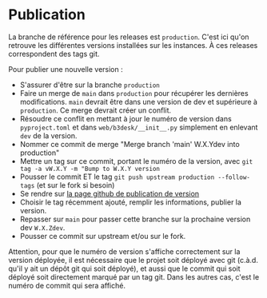# Publication

La branche de référence pour les releases est `production`. C'est ici qu'on retrouve les différentes versions installées sur les instances. À ces releases correspondent des tags git.

Pour publier une nouvelle version :
- S'assurer d'être sur la branche `production`
- Faire un merge de `main` dans `production` pour récupérer les dernières modifications. `main` devrait être dans une version de dev et supérieure à `production`. Ce merge devrait créer un conflit.
- Résoudre ce conflit en mettant à jour le numéro de version dans `pyproject.toml` et dans `web/b3desk/__init__.py` simplement en enlevant `dev` de la version.
- Nommer ce commit de merge "Merge branch 'main' W.X.Ydev into production"
- Mettre un tag sur ce commit, portant le numéro de la version, avec `git tag -a vW.X.Y -m "Bump to W.X.Y version`
- Pousser le commit ET le tag `git push upstream production --follow-tags` (et sur le fork si besoin)
- Se rendre sur [la page github de publication de version](https://github.com/numerique-gouv/b3desk/releases/new)
- Choisir le tag récemment ajouté, remplir les informations, publier la version.
- Repasser sur `main` pour passer cette branche sur la prochaine version dev `W.X.Zdev`.
- Pousser ce commit sur upstream et/ou sur le fork.

Attention, pour que le numéro de version s'affiche correctement sur la version déployée, il est nécessaire que le projet soit déployé avec git (c.à.d. qu'il y ait un dépôt git qui soit déployé), et aussi que le commit qui soit déployé soit directement marqué par un tag git. Dans les autres cas, c'est le numéro de commit qui sera affiché.
